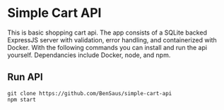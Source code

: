# Simple Cart API

This is basic shopping cart api. The app consists of a SQLite backed ExpressJS server with validation, error handling, and containerized with Docker. With the following commands you can install and run the api yourself. Dependancies include Docker, node, and npm.

## Run API

```
git clone https://github.com/BenSaus/simple-cart-api
npm start
```
